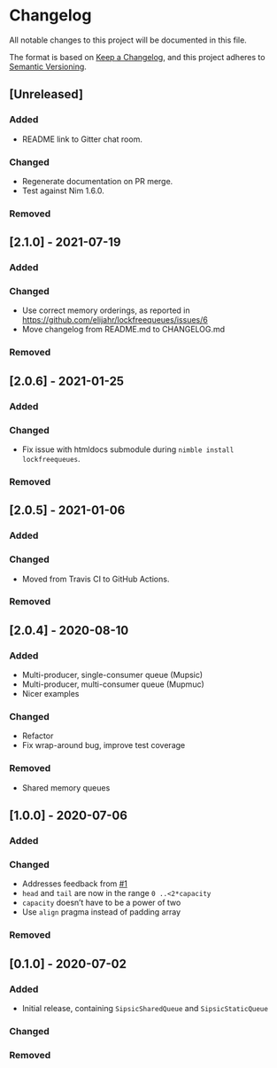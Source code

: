 # Changelog
All notable changes to this project will be documented in this file.

The format is based on [Keep a Changelog](https://keepachangelog.com/en/1.0.0/),
and this project adheres to [Semantic Versioning](https://semver.org/spec/v2.0.0.html).

## [Unreleased]
### Added
- README link to Gitter chat room.

### Changed
- Regenerate documentation on PR merge.
- Test against Nim 1.6.0.

### Removed

## [2.1.0] - 2021-07-19
### Added

### Changed
- Use correct memory orderings, as reported in https://github.com/elijahr/lockfreequeues/issues/6
- Move changelog from README.md to CHANGELOG.md

### Removed

## [2.0.6] - 2021-01-25
### Added

### Changed
- Fix issue with htmldocs submodule during `nimble install lockfreequeues`.

### Removed

## [2.0.5] - 2021-01-06
### Added

### Changed
- Moved from Travis CI to GitHub Actions.

### Removed

## [2.0.4] - 2020-08-10
### Added
- Multi-producer, single-consumer queue (Mupsic)
- Multi-producer, multi-consumer queue (Mupmuc)
- Nicer examples

### Changed
- Refactor
- Fix wrap-around bug, improve test coverage

### Removed
- Shared memory queues


## [1.0.0] - 2020-07-06
### Added

### Changed
- Addresses feedback from [#1](https://github.com/elijahr/lockfreequeues/issues/1)
- `head` and `tail` are now in the range `0 ..<2*capacity`
- `capacity` doesn’t have to be a power of two
- Use `align` pragma instead of padding array

### Removed

## [0.1.0] - 2020-07-02
### Added
- Initial release, containing `SipsicSharedQueue` and `SipsicStaticQueue`

### Changed

### Removed
